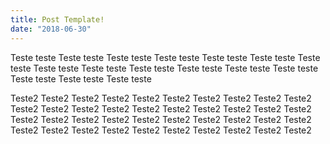 ```yaml
---
title: Post Template!
date: "2018-06-30"
---
```


Teste teste Teste teste Teste teste Teste teste Teste teste Teste teste Teste teste Teste teste Teste teste Teste teste Teste teste Teste teste Teste teste Teste teste Teste teste Teste teste

<!-- end -->

Teste2 Teste2 Teste2 Teste2 Teste2 Teste2 Teste2 Teste2 Teste2 Teste2 Teste2 Teste2 Teste2 Teste2 Teste2 Teste2 Teste2 Teste2 Teste2 Teste2 Teste2 Teste2 Teste2 Teste2 Teste2 Teste2 Teste2 Teste2 Teste2 Teste2 Teste2 Teste2 Teste2 Teste2 Teste2 Teste2 Teste2 Teste2 Teste2 Teste2